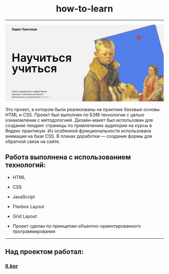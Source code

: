 <h1 align="center">how-to-learn</h1>

---

<img src="./images/how-to-learn.jpg">

<p>Это проект, в котором были реализованы на практике базовые основы HTML и CSS. Проект был выполнен по БЭМ технологии с целью ознакомления с методологией. Дизайн-макет был использован для создание лендинг страницы по привлечению аудитории на курсы в Яндекс практикум. Из особенной функциональности использована анимация на базе CSS.
В планах доработки –– создание формы для обратной связи на сайте.</p>

<h2>Работа выполнена с использованием технологий:</h2>
<ul>
  <li><p>HTML</p></li>
  <li><p>CSS</p></li>
  <li><p>JavaScript</p></li>
  <li><p>Flexbox Layout</p></li>
  <li><p>Grid Layout</p></li>
  <li><p>Проект сделан по принципам объектно-ориентированного программирования</p></li>
</ul>


________________________________


<h2>Над проектом работал:</h2>
<h3><a href="https://github.com/ilkor4" target="_blank">Il.kor</a></h3>
